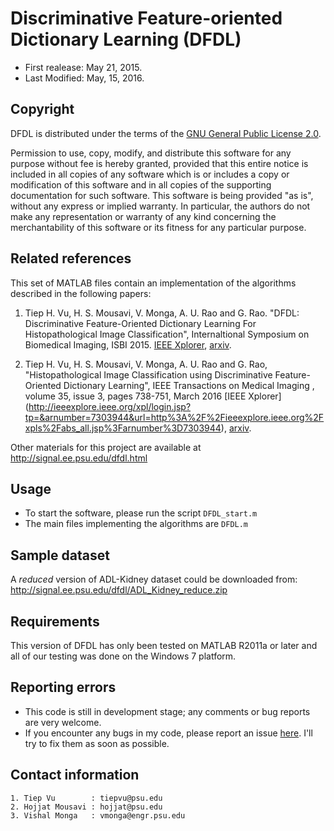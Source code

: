 # Discriminative Feature-oriented Dictionary Learning (DFDL)
* First realease: May 21, 2015.
* Last Modified: May, 15, 2016.

## Copyright
DFDL is distributed under the terms of the [GNU General Public License 2.0](http://www.gnu.org/licenses/old-licenses/gpl-2.0.en.html).

Permission to use, copy, modify, and distribute this software for any purpose 
without fee is hereby granted, provided that this entire notice is included in 
all copies of any software which is or includes a copy or modification of this 
software and in all copies of the supporting documentation for such software. 
This software is being provided "as is", without any express or implied 
warranty. In particular, the authors do not make any representation or 
warranty of any kind concerning the merchantability of this software or 
its fitness for any particular purpose.

## Related references 
This set of MATLAB files contain an implementation of the algorithms
described in the following papers:

1. Tiep H. Vu, H. S. Mousavi, V. Monga, A. U. Rao and G. Rao. "DFDL: Discriminative 
Feature-Oriented Dictionary Learning For Histopathological Image Classification", 
Internaltional Symposium on Biomedical Imaging, ISBI 2015. [IEEE Xplorer](http://ieeexplore.ieee.org/xpl/login.jsp?tp=&arnumber=7164037&url=http%3A%2F%2Fieeexplore.ieee.org%2Fiel7%2F7150573%2F7163789%2F07164037.pdf%3Farnumber%3D7164037), [arxiv](http://arxiv.org/abs/1502.01032).

2. Tiep H. Vu, H. S. Mousavi, V. Monga, A. U. Rao and G. Rao, "Histopathological Image Classification using Discriminative Feature-Oriented Dictionary Learning", IEEE Transactions on Medical Imaging , volume 35, issue 3, pages 738-751, March 2016 [IEEE Xplorer] (http://ieeexplore.ieee.org/xpl/login.jsp?tp=&arnumber=7303944&url=http%3A%2F%2Fieeexplore.ieee.org%2Fxpls%2Fabs_all.jsp%3Farnumber%3D7303944), [arxiv](http://arxiv.org/abs/1506.05032).

Other materials for this project are available at 
http://signal.ee.psu.edu/dfdl.html

## Usage
* To start the software, please run the script `DFDL_start.m`
* The main files implementing the algorithms are `DFDL.m`

## Sample dataset 
A _reduced_ version of ADL-Kidney dataset could be downloaded from:
    http://signal.ee.psu.edu/dfdl/ADL_Kidney_reduce.zip

## Requirements 
This version of DFDL has only been tested on MATLAB R2011a or later and all of 
our testing was done on the Windows 7 platform.

## Reporting errors 
* This code is still in development stage; any comments or bug reports are very welcome.
* If you encounter any bugs in my code, please report an issue [here](https://github.com/tiepvupsu/DFDL/issues). I'll try to fix them as soon as possible. 

## Contact information 
    1. Tiep Vu        : tiepvu@psu.edu
    2. Hojjat Mousavi : hojjat@psu.edu
    3. Vishal Monga   : vmonga@engr.psu.edu

